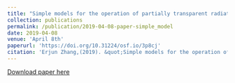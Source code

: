 ```yaml
---
title: "Simple models for the operation of partially transparent radiative windows and their comparison to the radiative coolers"
collection: publications
permalink: /publication/2019-04-08-paper-simple_model
date: 2019-04-08
venue: 'April 8th'
paperurl: 'https://doi.org/10.31224/osf.io/3p8cj'
citation: 'Erjun Zhang,(2019). &quot;Simple models for the operation of partially transparent radiative windows and their comparison to the radiative coolers.&quot; <i>Journal 1</i>. 1(2).'
---
```


[Download paper here](https://doi.org/10.31224/osf.io/3p8cj)

